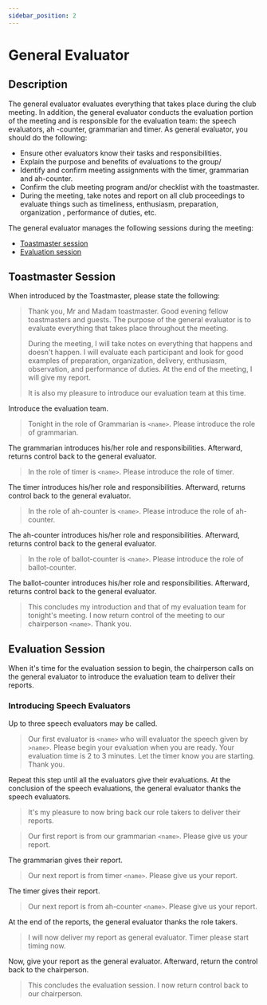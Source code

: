 ```yaml
---
sidebar_position: 2
---
```


# General Evaluator

## Description

The general evaluator evaluates everything that takes place during the club meeting. In addition, the general evaluator
conducts the evaluation portion of the meeting and is responsible for the evaluation team: the speech evaluators, ah
-counter, grammarian and timer. As general evaluator, you should do the following:

- Ensure other evaluators know their tasks and responsibilities.
- Explain the purpose and benefits of evaluations to the group/
- Identify and confirm meeting assignments with the timer, grammarian and ah-counter.
- Confirm the club meeting program and/or checklist with the toastmaster.
- During the meeting, take notes and report on all club proceedings to evaluate things such as timeliness, enthusiasm,
  preparation, organization , performance of duties, etc.

The general evaluator manages the following sessions during the meeting:

- [Toastmaster session](#toastmaster-session)
- [Evaluation session](#evaluation-session)

## Toastmaster Session

When introduced by the Toastmaster, please state the following:

> Thank you, Mr and Madam toastmaster. Good evening fellow toastmasters and guests. The purpose of the general evaluator
> is to evaluate everything that takes place throughout the meeting.
>
> During the meeting, I will take notes on everything that happens and doesn't happen. I will evaluate each participant
> and look for good examples of preparation, organization, delivery, enthusiasm, observation, and performance of duties.
> At the end of the meeting, I will give my report.
>
> It is also my pleasure to introduce our evaluation team at this time.

Introduce the evaluation team.

> Tonight in the role of Grammarian is `<name>`. Please introduce the role of grammarian.

The grammarian introduces his/her role and responsibilities. Afterward, returns control back to the general evaluator.

> In the role of timer is `<name>`. Please introduce the role of timer.

The timer introduces his/her role and responsibilities. Afterward, returns control back to the general evaluator.

> In the role of ah-counter is `<name>`. Please introduce the role of ah-counter.

The ah-counter introduces his/her role and responsibilities. Afterward, returns control back to the general evaluator.

> In the role of ballot-counter is `<name>`. Please introduce the role of ballot-counter.

The ballot-counter introduces his/her role and responsibilities. Afterward, returns control back to the general
evaluator.

> This concludes my introduction and that of my evaluation team for tonight's meeting. I now return control of the
> meeting to our chairperson `<name>`. Thank you.

## Evaluation Session

When it's time for the evaluation session to begin, the chairperson calls on the general evaluator to introduce the
evaluation team to deliver their reports.

### Introducing Speech Evaluators

Up to three speech evaluators may be called.

> Our first evaluator is `<name>` who will evaluator the speech given by `>name>`. Please begin your evaluation when you
> are ready. Your evaluation time is 2 to 3 minutes. Let the timer know you are starting. Thank you.

Repeat this step until all the evaluators give their evaluations. At the conclusion of the speech evaluations, the
general evaluator thanks the speech evaluators.

> It's my pleasure to now bring back our role takers to deliver their reports.

> Our first report is from our grammarian `<name>`. Please give us your report.

The grammarian gives their report.

> Our next report is from timer `<name>`. Please give us your report.

The timer gives their report.

> Our next report is from ah-counter `<name>`. Please give us your report.

At the end of the reports, the general evaluator thanks the role takers.

> I will now deliver my report as general evaluator. Timer please start timing now.

Now, give your report as the general evaluator. Afterward, return the control back to the chairperson.

> This concludes the evaluation session. I now return control back to our chairperson.
